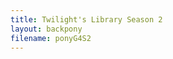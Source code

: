 ```yaml
---
title: Twilight's Library Season 2
layout: backpony
filename: ponyG4S2
---
```


<script src=https://raw.githubusercontent.com/linbei9487/linbei9487.github.io/main/src/js/loop.js></script>